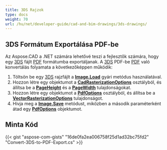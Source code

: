 ```yaml
---
title: 3DS Rajzok
type: docs
weight: 70
url: /hu/net/developer-guide/cad-and-bim-drawings/3ds-drawings/
---
```


## **3DS Formátum Exportálása PDF-be**

Az Aspose.CAD a .NET számára lehetővé teszi a fejlesztők számára, hogy egy [3DS](https://docs.fileformat.com/3d/3ds/) fájlt [PDF](https://docs.fileformat.com/pdf/) formátumba exportáljanak. A [3DS](https://docs.fileformat.com/3d/3ds/) PDF-be [PDF](https://docs.fileformat.com/pdf/) való konvertálás folyamata a következőképpen működik:

1. Töltsön be egy [3DS](https://docs.fileformat.com/3d/3ds/) rajzfájlt a [**Image.Load**](https://reference.aspose.com/cad/net/aspose.cad.image/load/methods/2) gyári metódus használatával.
1. Hozzon létre egy objektumot a [**CadRasterizationOptions**](https://reference.aspose.com/cad/net/aspose.cad.imageoptions/cadrasterizationoptions) osztályból, és állítsa be a [**PageHeight**](https://reference.aspose.com/cad/net/aspose.cad.imageoptions/vectorrasterizationoptions/properties/pageheight) és a [**PageWidth**](https://reference.aspose.com/cad/net/aspose.cad.imageoptions/vectorrasterizationoptions/properties/pagewidth) tulajdonságokat.
1. Hozzon létre egy objektumot a [**PdfOptions**](https://reference.aspose.com/cad/net/aspose.cad.imageoptions/pdfoptions) osztályból, és állítsa be a [**VectorRasterizationOptions**](https://reference.aspose.com/cad/net/aspose.cad.imageoptions/vectorrasterizationoptions) tulajdonságot.
1. Hívja meg a [**Image.Save**](https://reference.aspose.com/cad/net/aspose.cad/image/methods/save/index) metódust, miközben a második paraméterként átad egy [**PdfOptions**](https://reference.aspose.com/cad/net/aspose.cad.imageoptions/pdfoptions) objektumot.

## Minta Kód

{{< gist "aspose-com-gists" "16de0fa2ea006758f25d1ad32bc75fd2" "Convert-3DS-to-PDF-Export.cs" >}}
